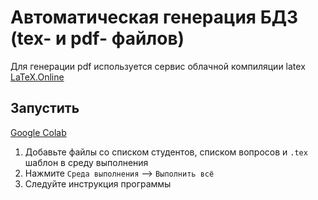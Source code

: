 # Автоматическая генерация БДЗ (tex- и pdf- файлов)

Для генерации pdf используется сервис облачной компиляции latex [LaTeX.Online](https://latexonline.cc/)

## Запустить

[Google Colab](https://colab.research.google.com/drive/1t-7ryahf2SaX8LnuaDX5EYZt18FFsZ7Z?usp=sharing)

1. Добавьте файлы со списком студентов, списком вопросов и `.tex` шаблон в среду выполнения
2. Нажмите `Среда выполнения` ⟶ `Выполнить всё`
3. Следуйте инструкция программы

